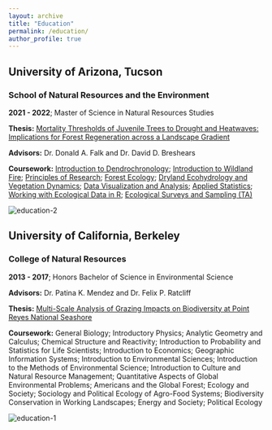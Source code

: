 ```yaml
---
layout: archive
title: "Education"
permalink: /education/
author_profile: true
---
```


## University of Arizona, Tucson
### School of Natural Resources and the Environment

**2021 - 2022**; Master of Science in Natural Resources Studies

**Thesis:** [Mortality Thresholds of Juvenile Trees to Drought and Heatwaves: Implications for Forest Regeneration across a Landscape Gradient](https://alexandralalor.github.io/files/paper1.pdf)

**Advisors:** Dr. Donald A. Falk and Dr. David D. Breshears

**Coursework:** 
[Introduction to Dendrochronology](https://alexandralalor.github.io/files/coursework/GEOG-539A_syllabus_Introduction-to-Dendrochronology.pdf); 
[Introduction to Wildland Fire](https://alexandralalor.github.io/files/coursework/RNR-355_syllabus_Introduction-to-Wildland-Fire.pdf); 
[Principles of Research](https://alexandralalor.github.io/files/coursework/RNR-546_syllabus_Principles-of-Research.pdf); 
[Forest Ecology](https://alexandralalor.github.io/files/coursework/RNR-533_syllabus_Forest-Ecology.pdf); 
[Dryland Ecohydrology and Vegetation Dynamics](https://alexandralalor.github.io/files/coursework/RNR-552_syllabus_Dryland-Ecohydrology-and-Vegetation-Dynamics.pdf); [Data Visualization and Analysis](https://alexandralalor.github.io/files/coursework/INFO-526_syllabus_Data-Visualization-and-Analysis.pdf); 
[Applied Statistics](https://alexandralalor.github.io/files/coursework/RNR-621_syllabus_Applied-Statistics.pdf); 
[Working with Ecological Data in R](https://alexandralalor.github.io/files/coursework/RNR-620_syllabus_Working-with-Ecological-Data-in-R.pdf); 
[Ecological Surveys and Sampling (TA)](https://alexandralalor.github.io/files/coursework/TA_RNR-321_syllabus_Ecological-Surveys-and-Sampling.pdf)

![education-2](https://alexandralalor.github.io/images/education/education-2.jpg)

## University of California, Berkeley
### College of Natural Resources

**2013 - 2017**; Honors Bachelor of Science in Environmental Science

**Advisors:** Dr. Patina K. Mendez and Dr. Felix P. Ratcliff

**Thesis:** [Multi-Scale Analysis of Grazing Impacts on Biodiversity at Point Reyes National Seashore](https://alexandralalor.github.io/files/Lalor_UC-Thesis.pdf)

**Coursework:** General Biology; Introductory Physics; Analytic Geometry and Calculus; Chemical Structure and Reactivity; Introduction to Probability and Statistics for Life Scientists; Introduction to Economics; Geographic Information Systems; Introduction to Environmental Sciences; Introduction to the Methods of Environmental Science; Introduction to Culture and Natural Resource Management; Quantitative Aspects of Global Environmental Problems; Americans and the Global Forest; Ecology and Society; Sociology and Political Ecology of Agro-Food Systems;  Biodiversity Conservation in Working Landscapes; Energy and Society; Political Ecology

![education-1](https://alexandralalor.github.io/images/education/education-1.JPG)
